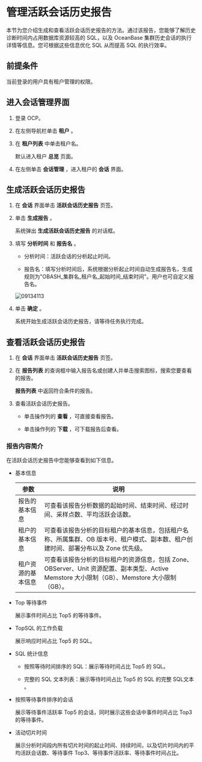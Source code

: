 管理活跃会话历史报告 
===============================

本节为您介绍生成和查看活跃会话历史报告的方法。通过该报告，您能够了解历史诊断时间内占用数据库资源较高的 SQL，以及 OceanBase 集群历史会话的执行详情等信息。您可根据这些信息优化 SQL 从而提高 SQL 的执行效率。

前提条件 
-------------------------

当前登录的用户具有租户管理的权限。

进入会话管理界面 
-----------------------------

1. 登录 OCP。

   

2. 在左侧导航栏单击 **租户** 。

   

3. 在 **租户列表** 中单击租户名。

   默认进入租户 **总览** 页面。
   

4. 在左侧单击 **会话管理** ，进入租户的 **会话** 界面。

   




生成活跃会话历史报告 
-------------------------------

1. 在 **会话** 界面单击 **活跃会话历史报告** 页签。

   

2. 单击 **生成报告** 。

   系统弹出 **生成活跃会话历史报告** 的对话框。
   

3. 填写 **分析时间** 和 **报告名** 。

   * 分析时间：活跃会话的分析起止时间。

     
   
   * 报告名：填写分析时间后，系统根据分析起止时间自动生成报告名，生成规则为"OBASH_集群名_租户名_起始时间_结束时间"。用户也可自定义报告名。

     
   

   

   ![09134113](https://help-static-aliyun-doc.aliyuncs.com/assets/img/zh-CN/4384151361/p326154.png)
   

4. 单击 **确定** 。

   系统开始生成活跃会话历史报告，请等待任务执行完成。
   




查看活跃会话历史报告 
-------------------------------

1. 在 **会话** 界面单击 **活跃会话历史报告** 页签。

   

2. 在 **报告列表** 的查询框中输入报告名或创建人并单击搜索图标，搜索您要查看的报告。

   **报告列表** 中返回符合条件的报告。
   

3. 查看活跃会话历史报告。

   * 单击操作列的 **查看** ，可直接查看报告。

     
   
   * 单击操作列的 **下载** ，可下载报告后查看。

     
   

   




### 报告内容简介 

在活跃会话历史报告中您能够查看到如下信息。

* 基本信息

  

  |    参数     |                                               说明                                               |
  |-----------|------------------------------------------------------------------------------------------------|
  | 报告的基本信息   | 可查看该报告分析数据的起始时间、结束时间、经过时间、采样点数、平均活跃会话数。                                                        |
  | 租户的基本信息   | 可查看该报告分析的目标租户的基本信息，包括租户名称、所属集群、OB 版本号、租户模式、副本数、租户创建时间、部署分布以及 Zone 优先级。                         |
  | 租户资源的基本信息 | 可查看该报告分析的目标租户的资源信息，包括 Zone、OBServer、Unit 资源配置、副本类型、Active Memstore 大小限制（GB）、Memstore 大小限制（GB）。 |

  

* Top 等待事件

  展示事件时间占比 Top5 的等待事件。
  

* TopSQL 的工作负载

  展示响应时间占比 Top5 的 SQL。
  

* SQL 统计信息

  * 按照等待时间排序的 SQL：展示等待时间占比 Top5 的 SQL。

    
  
  * 完整的 SQL 文本列表：展示等待时间占比 Top5 的 SQL 的完整 SQL文本 。

    
  

  

* 按照等待事件排序的会话

  展示等待事件活跃率 Top5 的会话，同时展示这些会话中事件时间占比 Top3 的等待事件。
  

* 活动切片时间

  展示分析时间段内所有切片时间的起止时间、持续时间，以及切片时间内的平均活跃会话数、等待事件 Top3、等待事件活跃率、等待事件时间占比。
  




